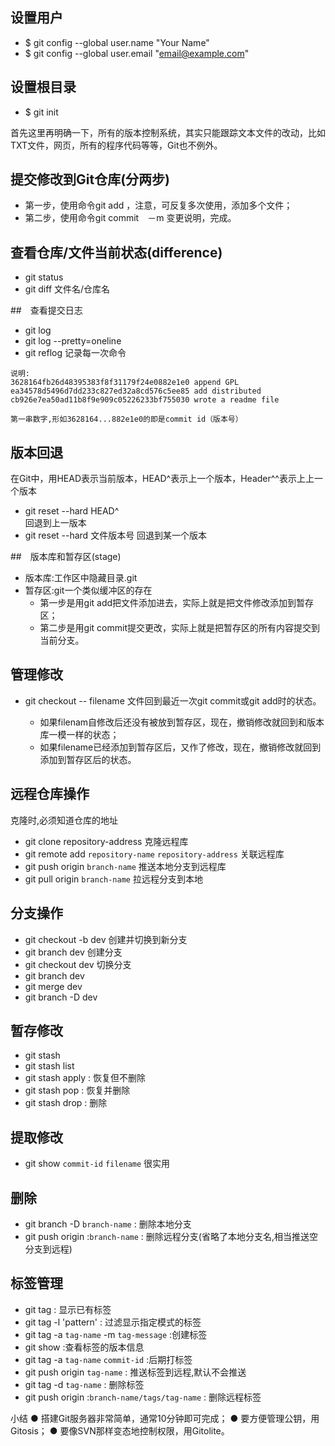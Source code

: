 ## 设置用户　
* $ git config --global user.name "Your Name"
* $ git config --global user.email "email@example.com"


## 设置根目录 
* $ git init

首先这里再明确一下，所有的版本控制系统，其实只能跟踪文本文件的改动，比如TXT文件，网页，所有的程序代码等等，Git也不例外。

## 提交修改到Git仓库(分两步)
* 第一步，使用命令git add <file>，注意，可反复多次使用，添加多个文件；
* 第二步，使用命令git commit　－m 变更说明，完成。

## 查看仓库/文件当前状态(difference)
* git status
* git diff 文件名/仓库名

##　查看提交日志
* git log
* git log --pretty=oneline
* git reflog
记录每一次命令

```
说明:
3628164fb26d48395383f8f31179f24e0882e1e0 append GPL
ea34578d5496d7dd233c827ed32a8cd576c5ee85 add distributed
cb926e7ea50ad11b8f9e909c05226233bf755030 wrote a readme file

第一串数字,形如3628164...882e1e0的即是commit id（版本号）
```

## 版本回退
在Git中，用HEAD表示当前版本，HEAD^表示上一个版本，Header^^表示上上一个版本

* git reset --hard HEAD^  
回退到上一版本
* git reset --hard 文件版本号
回退到某一个版本

##　版本库和暂存区(stage)
* 版本库:工作区中隐藏目录.git
* 暂存区:git一个类似缓冲区的存在
	* 第一步是用git add把文件添加进去，实际上就是把文件修改添加到暂存区；
	* 第二步是用git commit提交更改，实际上就是把暂存区的所有内容提交到当前分支。


## 管理修改
* git checkout -- filename
文件回到最近一次git commit或git add时的状态。

	* 如果filenam自修改后还没有被放到暂存区，现在，撤销修改就回到和版本库一模一样的状态；
	* 如果filename已经添加到暂存区后，又作了修改，现在，撤销修改就回到添加到暂存区后的状态。

## 远程仓库操作
克隆时,必须知道仓库的地址

* git clone repository-address
克隆远程库
* git remote add `repository-name` `repository-address` 
关联远程库
* git push origin `branch-name` 
推送本地分支到远程库
* git pull origin `branch-name`
拉远程分支到本地

## 分支操作
* git checkout -b dev
创建并切换到新分支
* git branch dev
创建分支
* git checkout dev
切换分支
* git branch dev 
* git merge dev
* git branch -D dev

## 暂存修改
* git stash
* git stash list
* git stash apply : 恢复但不删除  
* git stash pop   : 恢复并删除
* git stash drop  : 删除

## 提取修改
* git show `commit-id` `filename`
很实用



## 删除
* git branch -D `branch-name` : 删除本地分支
* git push origin :`branch-name` : 删除远程分支(省略了本地分支名,相当推送空分支到远程)

## 标签管理
* git tag : 显示已有标签
* git tag -l 'pattern' : 过滤显示指定模式的标签 
* git tag -a `tag-name` -m `tag-message` :创建标签
* git show :查看标签的版本信息
* git tag -a `tag-name` `commit-id` :后期打标签
* git push origin `tag-name` : 推送标签到远程,默认不会推送
* git tag -d `tag-name` : 删除标签
* git push origin :`branch-name/tags/tag-name` : 删除远程标签





小结
  ● 搭建Git服务器非常简单，通常10分钟即可完成；
  ● 要方便管理公钥，用Gitosis；
  ● 要像SVN那样变态地控制权限，用Gitolite。
  
  
































